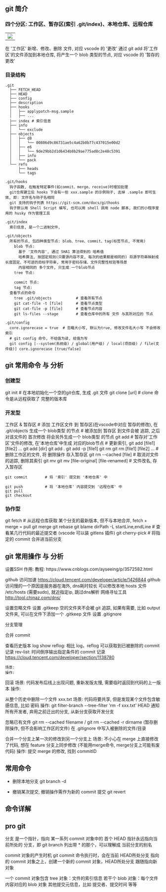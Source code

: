 <h2>git 简介</h2>
  <h3>四个分区: 工作区、暂存区(索引 .git/index)、本地仓库、远程仓库</h3>
    <table width="50%"><tr><td bgcolor=#fff><img src="https://img.yzcdn.cn/upload_files/2020/12/18/FlWMWzIX9WE7PW-7eyeq8uaEJ_3p.png"></td></tr></table>
 
  在 '工作区' 新增、修改、删除 文件, 对应 vscode 的 '更改'
  通过 git add 将'工作区'的文件添加到本地仓库, 将产生一个 blob 类型的节点, 对应 vscode 的 '暂存的更改'


  <h3>目录结构</h3>

    .git
      ├── FETCH_HEAD
      ├── HEAD
      ├── config
      ├── description
      ├── hooks
      │   ├── applypatch-msg.sample
      │   ├── ...
      ├── index # 索引信息
      ├── info
      │   └── exclude
      ├── objects
      │   ├── d8
      │   │   └── 00886d9c86731ae5c4a62b0b77c437015e00d2
      │   ├── e6
      │   │   └── 9de29bb2d1d6434b8b29ae775ad8c2e48c5391
      │   ├── info
      │   └── pack
      └── refs
          ├── heads
          └── tags

    .git/hooks
      钩子函数, 在触发特定事件(如commit、merge、receive)时增加处理
      git仓库建立后 hooks 下会有一些 xxx.sample 的示例钩子, 去掉 .sample 即可生效, 即: 文件名与钩子名相同
      git 支持的钩子列表 https://git-scm.com/docs/githooks
      钩子默认用 Shell Script 编写, 也可以用 shell 调用 node 脚本, 我们的小程序里用的 husky 作为管理工具
        
    .git/index
      索引信息, 是一个二进制文件, 

    .git/objects
      所有的节点, 包四种类型节点: blob、tree、commit、tag(标签节点, 不常用)
        blob 节点: 
          基于 '文件内容', 通过 SHA1 算法得到的 哈希值 
          哈希算法, 按固定规则(只要源内容不变, 每次的结果都是相同的) 将源字符串映射成 长度固定、不可逆的目标字符串, 常用于密码存储、文件完整性校验等场景
          内容相同的 多个文件, 只生成 一个blob节点
        tree 节点:
          
        commit 节点:
        tag 节点: 
      查看节点的命令
        tree .git/objects           # 查看所有节点
        git cat-file -t [file]      # 查看节点类型
        git cat-file -p [file]      # 查看节点内容
        git ls-files --stage        # 查看仓库中的所有 文件 与其所对应的 节点

    .git/config
      core.ignorecase = true  # 忽略大小写, 默认为true, 修改文件名大小写 不会修改索引
      # git config 命令, 不给值为读, 给值为写
      git config [--system(系统级) / global(用户级) / local(项目级) / file(文件级)] core.ignorecase [true/false]
      

<h2>git 常用命令 与 分析</h2>
  <h3>创建型</h3>
    git init # 在本地初始化一个空的git仓库, 生成 .git 文件
    git clone [url] # clone 命令是从远程获取了 完整的版本库
    
  <h3>开发型</h3>
    工作区 & 暂存区
      # 添加 工作区文件 到 暂存区(在vscode中对应 暂存的修改), 在 .git/objects 生成一个 blob类型 的节点
      # 被添加到 暂存区 到文件会被 追踪, 之后对该文件的 首次修改 将会另外生成一个 blob类型 的节点
      git add
        # 暂存对'工作区'文件的修改, 在'本地仓库'中生成 对应的blob节点
        # 更新索引,  
        git add [file1] [file2] ... 
        git add [dir]
        git add .
        git add -p [file1]
      git rm  
        git rm [file1] [file2] ...  # 删除工作区的文件, 将 删除操作 存入暂存区
        git rm --cached [file] # 取消对文件的追踪, 删除其索引
      git mv
        git mv [file-original] [file-renamed] # 文件改名, 存入暂存区

    git commit        # 将 '索引' 提交到 '本地仓库' 中

    git push          # 将 '本地仓库' 内容提交到 '远程仓库' 中
    git pull
    git checkout

  <h3>协作型</h3>
    git fetch         # 从远程仓库获取 某个分支的最新版本, 但不与本地合并, fetch + merge = pull
    git merge
    git rebase
    git blame dirPath -L startLine,endLine    # 查看某几行代码的最近提交者 (vscode 可以装 gitlens 插件)
    git cherry-pick <commitHash>  # 将指定的 commit 合并进当前分支

<h2>git 常用操作 与 分析</h2>
  设置SSH
    作用: 
    教程: https://www.cnblogs.com/ayseeing/p/3572582.html

  github 访问加速 https://cloud.tencent.com/developer/article/1426844
    github 访问慢的一个原因是服务器在海外, dns耗时较长
    可以修改本地 hosts 文件 /etc/hosts (需要sudo), 就近指定ip, 跳过dns解析
    网络寻址工具 http://tool.chinaz.com/dns/

  设置忽略文件
    设置 .gitkeep
      空的文件夹不会被 git 追踪, 如果有需要, 比如 output 文件夹, 可以在文件下添加一个 .gitkeep 文件
    设置 .gitignore

  分支管理

  合并 commit

  查看历史版本
    log
    show
    reflog: 相比 log，reflog 可以获取到已被删除的 commit 记录
    rev-list: 时间倒序输出指定条件的 commit 记录 https://cloud.tencent.com/developer/section/1138780

    场景: 
    操作: 

  回滚
    场景: 代码发布后线上出现问题, 重新发版太慢, 需要临时返回到代码的上一版本
    操作:

  从整个历史中删除一个文件 xxx.txt
    场景: 代码将要共享, 但是发现某个文件包含敏感信息, 比如 密码
    操作: 
      git filter-branch --tree-filter 'rm -f xxx.txt' HEAD
      通知所有开发者, 弃用之前迁出的分支, 从新分支获取开发分支

  忽略已有文件
    git rm --cached filename / git rm --cached -r dirname (暂存删除操作, 但不会影响工作区的文件)
    在 .gitignore 中写入被删除的文件/目录

  合并一个分支上某一次的修改到另一个分支上
    场景: 不小心在 merge 上直接修改了代码, 想在 feature 分支上同步修改 (不能用merge命令, merge分支上可能有废代码)
    操作: 
      提交 merge 的修改, 找到 commitID

## 常用命令
  - 删除本地分支
    git branch -d <BranchName>

  - 撤销某次提交, 撤销操作需作为新的 commit 提交
    git revert <commitId>
  
## 命令详解



## pro git
  分支 是一个指针，指向 某一系列 commit 对象中的 首个
  HEAD 指针永远指向当前所处的 分支，即 git branch 列出带 * 的那个，可以理解成 当前分支的别名

  commit 对象的产生时机
    git commit 命令执行时，会在当前 HEAD所处分支 指向的 commit 对象之上，创建一个新的 commit 对象，HEAD所处分支 跟随指向新对象

  一个 commit 对象包含
    tree 对象：文件的索引信息
    若干个 blob 对象：每个文件内容对应的 blob 对象
    其他提交元信息，比如 提交者、提交时间 等等